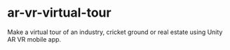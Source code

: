 # ar-vr-virtual-tour
Make a virtual tour of an industry, cricket ground or real estate using Unity AR VR mobile app.
